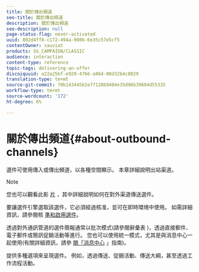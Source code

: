 ```yaml
---
title: 關於傳出頻道
seo-title: 關於傳出頻道
description: 關於傳出頻道
seo-description: null
page-status-flag: never-activated
uuid: 802d4ff8-c172-494a-9086-6e35c57e5cf5
contentOwner: sauviat
products: SG_CAMPAIGN/CLASSIC
audience: interaction
content-type: reference
topic-tags: delivering-an-offer
discoiquuid: a22a25bf-e920-4766-a864-00d32b4c8029
translation-type: tm+mt
source-git-commit: 70b143445b2e77128b9404e35d96b39694d55335
workflow-type: tm+mt
source-wordcount: '172'
ht-degree: 6%

---
```



# 關於傳出頻道{#about-outbound-channels}

選件可使用傳入或傳出頻道，以各種空間顯示。 本章詳細說明出站渠道。

>[!NOTE]
>
>您也可以觀看此影 [片](https://helpx.adobe.com/campaign/classic/how-to/deliver-an-offer-on-outbound-channel-in-acv6.html?playlist=/ccx/v1/collection/product/campaign/classic/segment/digital-marketers/explevel/intermediate/applaunch/get-started/collection.ccx.js&amp;ref=helpx.adobe.com) ，其中詳細說明如何在對外渠道傳送選件。

要讓選件引擎選取該選件，它必須經過核准，並可在即時環境中使用。 如需詳細資訊，請參閱核 [準和啟用選件](../../interaction/using/approving-and-activating-an-offer.md)。

透過對外通訊管道的選件簡報通常以批次模式(請參閱辭彙表 [](../../interaction/using/glossary.md))，透過直接郵件、電子郵件或簡訊促銷活動等進行。 您也可以使用統一模式，尤其是與消息中心一起使用(有關詳細資訊，請參 [閱「消息中心](../../message-center/using/about-transactional-messaging.md) 」指南)。

提供多種選項來呈現選件。 例如，透過傳送、促銷活動、傳送大綱，甚至透過工作流程活動。
